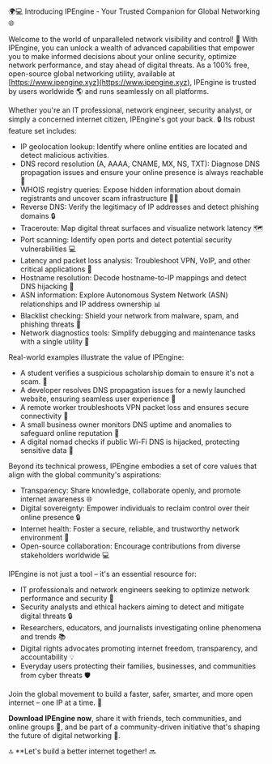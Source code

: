 🌍💻 Introducing IPEngine - Your Trusted Companion for Global Networking 🌐

Welcome to the world of unparalleled network visibility and control! 🚀 With IPEngine, you can unlock a wealth of advanced capabilities that empower you to make informed decisions about your online security, optimize network performance, and stay ahead of digital threats. As a 100% free, open-source global networking utility, available at [https://www.ipengine.xyz](https://www.ipengine.xyz), IPEngine is trusted by users worldwide 🌎 and runs seamlessly on all platforms.

Whether you're an IT professional, network engineer, security analyst, or simply a concerned internet citizen, IPEngine's got your back. 🔒 Its robust feature set includes:

* IP geolocation lookup: Identify where online entities are located and detect malicious activities.
* DNS record resolution (A, AAAA, CNAME, MX, NS, TXT): Diagnose DNS propagation issues and ensure your online presence is always reachable 📡
* WHOIS registry queries: Expose hidden information about domain registrants and uncover scam infrastructure 🕵️‍♀️
* Reverse DNS: Verify the legitimacy of IP addresses and detect phishing domains 🔒
* Traceroute: Map digital threat surfaces and visualize network latency 🗺️
* Port scanning: Identify open ports and detect potential security vulnerabilities 💻
* Latency and packet loss analysis: Troubleshoot VPN, VoIP, and other critical applications 🔴
* Hostname resolution: Decode hostname-to-IP mappings and detect DNS hijacking 👀
* ASN information: Explore Autonomous System Network (ASN) relationships and IP address ownership 📊
* Blacklist checking: Shield your network from malware, spam, and phishing threats 🚫
* Network diagnostics tools: Simplify debugging and maintenance tasks with a single utility 🔧

Real-world examples illustrate the value of IPEngine:

* A student verifies a suspicious scholarship domain to ensure it's not a scam. 👀
* A developer resolves DNS propagation issues for a newly launched website, ensuring seamless user experience 🚀
* A remote worker troubleshoots VPN packet loss and ensures secure connectivity 🔴
* A small business owner monitors DNS uptime and anomalies to safeguard online reputation 💼
* A digital nomad checks if public Wi-Fi DNS is hijacked, protecting sensitive data 👊

Beyond its technical prowess, IPEngine embodies a set of core values that align with the global community's aspirations:

* Transparency: Share knowledge, collaborate openly, and promote internet awareness 🌐
* Digital sovereignty: Empower individuals to reclaim control over their online presence 🔒
* Internet health: Foster a secure, reliable, and trustworthy network environment 🌟
* Open-source collaboration: Encourage contributions from diverse stakeholders worldwide 💻

IPEngine is not just a tool – it's an essential resource for:

* IT professionals and network engineers seeking to optimize network performance and security 🔧
* Security analysts and ethical hackers aiming to detect and mitigate digital threats 🔒
* Researchers, educators, and journalists investigating online phenomena and trends 📚
* Digital rights advocates promoting internet freedom, transparency, and accountability 💡
* Everyday users protecting their families, businesses, and communities from cyber threats 🛡️

Join the global movement to build a faster, safer, smarter, and more open internet – one IP at a time. 🔩

**Download IPEngine now**, share it with friends, tech communities, and online groups 🌟, and be part of a community-driven initiative that's shaping the future of digital networking 🚀.

🔝 **Let's build a better internet together! 🔜